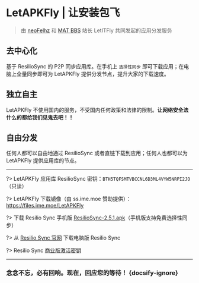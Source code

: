 # LetAPKFly | 让安装包飞

> 由 [neoFelhz](https://blog.nfz.moe) 和 [MAT BBS](https://mat.letitfly.me) 站长 LetITFly 共同发起的应用分发服务

## 去中心化

基于 ResilioSync 的 P2P 同步应用库。在手机上 `选择性同步` 即可下载应用；在电脑上全量同步即可为 LetAPKFly 提供分发节点，提升大家的下载速度。

## 独立自主

LetAPKFly 不使用国内的服务，不受国内任何政策和法律的限制。**让网络安全法什么的都给我们见鬼去吧！！**

## 自由分发

任何人都可以自由地通过 ResilioSync 或者直链下载到应用；任何人也都可以为 LetAPKFly 提供应用库的节点。

------

?> LetAPKFly 应用库 ResilioSync 密钥：`BTH5TQFSMTVBCCNL6D3ML4VYW5NRPI2JO` （只读）

?> LetAPKFly 下载镜像（由 ss.ime.moe 赞助提供）：https://files.ime.moe/LetAPKFly

?> 下载 Resilio Sync 手机版 [ResilioSync-2.5.1.apk](http://git.oschina.net/neoFelhz/letapkfly/raw/master/ResilioSync/ResilioSync-2.5.1.apk)（手机版支持免费选择性同步）

?> 从 [Resilio Sync 官网](https://www.resilio.com/platforms/desktop/) 下载电脑版 Resilio Sync

?> Resilio Sync [商业版激活密钥](https://git.oschina.net/neoFelhz/letapkfly/raw/master/ResilioSyncPro.btskey)

------

### 念念不忘，必有回响。现在，回应您的等待！ {docsify-ignore}
